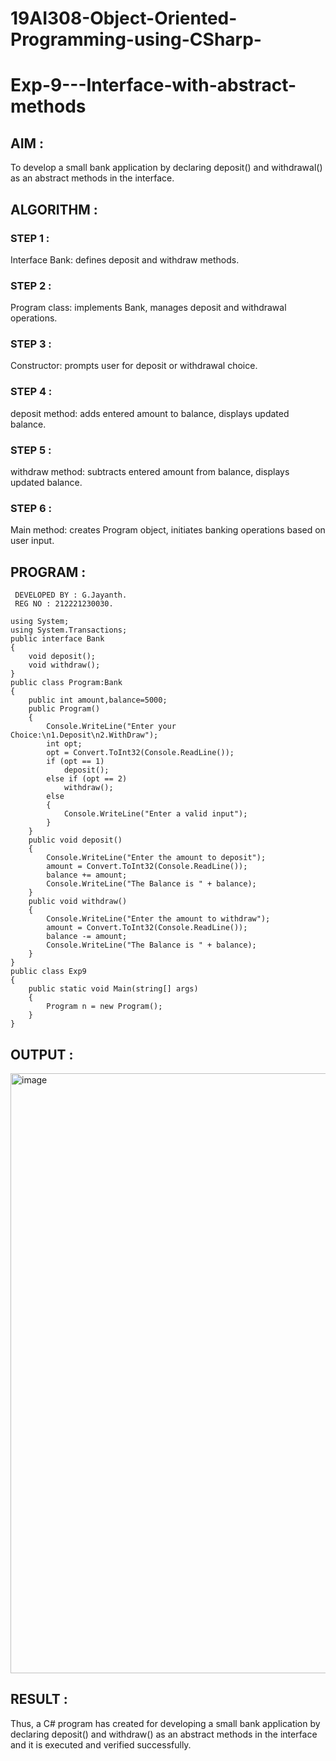 # 19AI308-Object-Oriented-Programming-using-CSharp-
# Exp-9---Interface-with-abstract-methods

## AIM :

To develop a small bank application by declaring deposit() and withdrawal() as an abstract methods in the interface. 

## ALGORITHM :

### STEP 1 :

Interface Bank: defines deposit and withdraw methods.

### STEP 2 :

Program class: implements Bank, manages deposit and withdrawal operations.

### STEP 3 :

Constructor: prompts user for deposit or withdrawal choice.

### STEP 4 :

deposit method: adds entered amount to balance, displays updated balance.

### STEP 5 :

withdraw method: subtracts entered amount from balance, displays updated balance.

### STEP 6 :

Main method: creates Program object, initiates banking operations based on user input.

## PROGRAM :
```
 DEVELOPED BY : G.Jayanth.
 REG NO : 212221230030.

```
```
using System;
using System.Transactions;
public interface Bank
{
    void deposit();
    void withdraw();
}
public class Program:Bank
{
    public int amount,balance=5000;
    public Program()
    {
        Console.WriteLine("Enter your Choice:\n1.Deposit\n2.WithDraw");
        int opt;
        opt = Convert.ToInt32(Console.ReadLine());
        if (opt == 1)
            deposit();
        else if (opt == 2)
            withdraw();
        else
        {
            Console.WriteLine("Enter a valid input");
        }
    }
    public void deposit()
    {
        Console.WriteLine("Enter the amount to deposit");
        amount = Convert.ToInt32(Console.ReadLine());
        balance += amount;
        Console.WriteLine("The Balance is " + balance);
    }
    public void withdraw()
    {
        Console.WriteLine("Enter the amount to withdraw");
        amount = Convert.ToInt32(Console.ReadLine());
        balance -= amount;
        Console.WriteLine("The Balance is " + balance);
    }
}
public class Exp9
{
    public static void Main(string[] args)
    {
        Program n = new Program();
    }
}
```

## OUTPUT :

<img width="960" alt="image" src="https://github.com/JayanthYadav123/19AI308-Object-Oriented-Programming-using-CSharp-Exp-9---Interface-with-abstract-methods/assets/94836154/88fa6f88-bc33-40ae-a67d-96a7f51f9b3f">

## RESULT :

Thus, a C# program has created for developing a small bank application by declaring deposit() and withdraw() as an abstract methods in the interface and it is executed and verified successfully.
